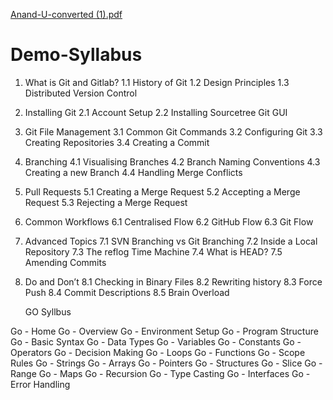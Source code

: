 [Anand-U-converted (1).pdf](https://github.com/anandpawar0508/Demo-Syllabus/files/7326915/Anand-U-converted.1.pdf)
# Demo-Syllabus
1. What is Git and Gitlab?
1.1 History of Git
1.2 Design Principles
1.3 Distributed Version Control
2. Installing Git
2.1 Account Setup
2.2 Installing Sourcetree Git GUI
3. Git File Management
3.1 Common Git Commands
3.2 Configuring Git
3.3 Creating Repositories
3.4 Creating a Commit
4. Branching
4.1 Visualising Branches
4.2 Branch Naming Conventions
4.3 Creating a new Branch
4.4 Handling Merge Conflicts
5. Pull Requests
5.1 Creating a Merge Request
5.2 Accepting a Merge Request
5.3 Rejecting a Merge Request
6. Common Workflows
6.1 Centralised Flow
6.2 GitHub Flow
6.3 Git Flow
7. Advanced Topics
7.1 SVN Branching vs Git Branching
7.2 Inside a Local Repository
7.3 The reflog Time Machine
7.4 What is HEAD?
7.5 Amending Commits
8. Do and Don’t
8.1 Checking in Binary Files
8.2 Rewriting history
8.3 Force Push
8.4 Commit Descriptions
8.5 Brain Overload

    GO Syllbus
    
    

Go - Home
Go - Overview
Go - Environment Setup
Go - Program Structure
Go - Basic Syntax
Go - Data Types
Go - Variables
Go - Constants
Go - Operators
Go - Decision Making
Go - Loops
Go - Functions
Go - Scope Rules
Go - Strings
Go - Arrays
Go - Pointers
Go - Structures
Go - Slice
Go - Range
Go - Maps
Go - Recursion
Go - Type Casting
Go - Interfaces
Go - Error Handling

